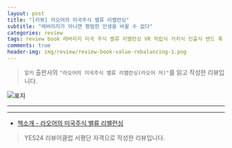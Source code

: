 ```yaml
---  
layout: post  
title: "[리뷰] 라오어의 미국주식 밸류 리밸런싱"  
subtitle: "레버리지가 아니면 평범한 인생을 바꿀 수 없다"  
categories: review  
tags: review book 레버리지 미국 주식 밸류 리밸런싱 VR 적립식 거치식 인출식 밴드 폭 기본공식 실력공식  
comments: true  
header-img: img/review/review-book-value-rebalancing-1.png
---  
```

  
> `알키` 출판사의 `"라오어의 미국주식 밸류 리밸런싱(라오어 저)"`를 읽고 작성한 리뷰입니다.  

![표지](https://theorydb.github.io/assets/img/review/review-book-value-rebalancing-1.png)  

---

> 


---

* [책소개 - 라오어의 미국주식 밸류 리밸런싱](http://www.yes24.com/Product/Goods/112323962)

> YES24 리뷰어클럽 서평단 자격으로 작성한 리뷰입니다.